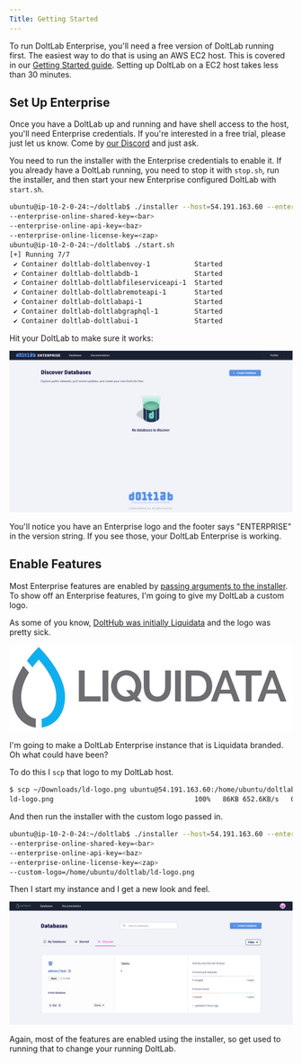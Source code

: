 ```yaml
---
Title: Getting Started
---
```


To run DoltLab Enterprise, you'll need a free version of DoltLab running first. The easiest way to do that is using an AWS EC2 host. This is covered in our [Getting Started guide](../introduction/getting-started.md). Setting up DoltLab on a EC2 host takes less than 30 minutes.

## Set Up Enterprise

Once you have a DoltLab up and running and have shell access to the host, you'll need Enterprise credentials. If you're interested in a free trial, please just let us know. Come by [our Discord](https://discord.gg/gqr7K4VNKe) and just ask.

You need to run the installer with the Enterprise credentials to enable it. If you already have a DoltLab running, you need to stop it with `stop.sh`, run the installer, and then start your new Enterprise configured DoltLab with `start.sh`.

```sh
ubuntu@ip-10-2-0-24:~/doltlab$ ./installer --host=54.191.163.60 --enterprise-online-product-code=<foo>
--enterprise-online-shared-key=<bar>
--enterprise-online-api-key=<baz>
--enterprise-online-license-key=<zap>
ubuntu@ip-10-2-0-24:~/doltlab$ ./start.sh
[+] Running 7/7
 ✔ Container doltlab-doltlabenvoy-1           Started                      0.6s
 ✔ Container doltlab-doltlabdb-1              Started                      0.5s
 ✔ Container doltlab-doltlabfileserviceapi-1  Started                      0.8s
 ✔ Container doltlab-doltlabremoteapi-1       Started                      1.1s
 ✔ Container doltlab-doltlabapi-1             Started                      1.3s
 ✔ Container doltlab-doltlabgraphql-1         Started                      1.5s
 ✔ Container doltlab-doltlabui-1              Started                      1.7s
```

Hit your DoltLab to make sure it works:

![](../.gitbook/assets/doltlab-enterprise-works.png)

You'll notice you have an Enterprise logo and the footer says "ENTERPRISE" in the version string. If you see those, your DoltLab Enterprise is working.

## Enable Features

Most Enterprise features are enabled by [passing arguments to the installer](../guides/enterprise.md). To show off an Enterprise features, I'm going to give my DoltLab a custom logo.

As some of you know, [DoltHub was initially Liquidata](https://www.dolthub.com/blog/2020-09-25-dolthub-rebrand/) and the logo was pretty sick.

![](../.gitbook/assets/ld-logo.png)

I'm going to make a DoltLab Enterprise instance that is Liquidata branded. Oh what could have been?

To do this I `scp` that logo to my DoltLab host.

```sh
$ scp ~/Downloads/ld-logo.png ubuntu@54.191.163.60:/home/ubuntu/doltlab/
ld-logo.png                                   100%   86KB 652.6KB/s   00:00
```

And then run the installer with the custom logo passed in.

```sh
ubuntu@ip-10-2-0-24:~/doltlab$ ./installer --host=54.191.163.60 --enterprise-online-product-code=<foo>
--enterprise-online-shared-key=<bar>
--enterprise-online-api-key=<baz>
--enterprise-online-license-key=<zap>
--custom-logo=/home/ubuntu/doltlab/ld-logo.png
```

Then I start my instance and I get a new look and feel.

![](../.gitbook/assets/doltlab-custom-logo.png)

Again, most of the features are enabled using the installer, so get used to running that to change your running DoltLab.
